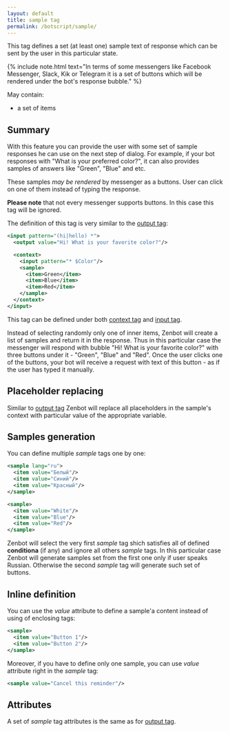 ```yaml
---
layout: default
title: sample tag
permalink: /botscript/sample/
---
```


This tag defines a set (at least one) sample text of response which can be sent by the user in this particular state.

{% include note.html text="In terms of some messengers like Facebook Messenger, Slack, Kik or Telegram it is a set of buttons which will be rendered under the bot\'s response bubble." %}

May contain:

- a set of items

## Summary
With this feature you can provide the user with some set of sample responses he can use on the next step of dialog.
For example, if your bot responses with "What is your preferred color?", it can also provides samples of answers like "Green", "Blue" and etc.

These samples _may be rendered_ by messenger as a buttons. User can click on one of them instead of typing the response.

**Please note** that not every messenger supports buttons. In this case this tag will be ignored.

The definition of this tag is very similar to the [output tag](/botscript/output/):

```xml
<input pattern="(hi|hello) *">
  <output value="Hi! What is your favorite color?"/>

  <context>
    <input pattern="* $Color"/>
    <sample>
      <item>Green</item>
      <item>Blue</item>
      <item>Red</item>
    </sample>
  </context>
</input>
```

This tag can be defined under both [context tag](/botscript/context/) and [input tag](/botscript/input/).

Instead of selecting randomly only one of inner items, Zenbot will create a list of samples and return it in the response.
Thus in this particular case the messenger will respond with bubble "Hi! What is your favorite color?" with three buttons under it - "Green", "Blue" and "Red".
Once the user clicks one of the buttons, your bot will receive a request with text of this button - as if the user has typed it manually.

## Placeholder replacing
Similar to [output tag](/botscript/output/) Zenbot will replace all placeholders in the sample\'s context with particular value of the appropriate variable.

## Samples generation
You can define multiple _sample_ tags one by one:

```xml
<sample lang="ru">
  <item value="Белый"/>
  <item value="Синий"/>
  <item value="Красный"/>
</sample>

<sample>
  <item value="White"/>
  <item value="Blue"/>
  <item value="Red"/>
</sample>
```

Zenbot will select the very first _sample_ tag shich satisfies all of defined **conditiona** (if any) and ignore all others _sample_ tags.
In this particular case Zenbot will generate samples set from the first one only if user speaks Russian.
Otherwise the second _sample_ tag will generate such set of buttons.

## Inline definition
You can use the _value_ attribute to define a sample\'a content instead of using of enclosing tags:

```xml
<sample>
  <item value="Button 1"/>
  <item value="Button 2"/>
</sample>
```

Moreover, if you have to define only one sample, you can use _value_ attribute right in the _sample_ tag:

```xml
<sample value="Cancel this reminder"/>
```

## Attributes

A set of _sample_ tag attributes is the same as for [output tag](/botscript/output/).
